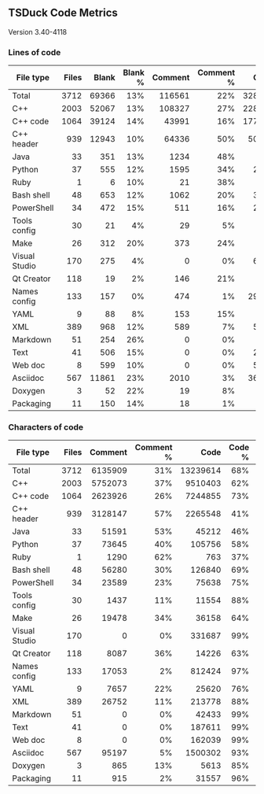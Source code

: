 ## TSDuck Code Metrics

Version 3.40-4118

### Lines of code

| File type     |     Files |     Blank |   Blank % |   Comment | Comment % |      Code |    Code % |     Total |
| ------------- | --------: | --------: | --------: | --------: | --------: | --------: | --------: | --------: |
| Total         |      3712 |     69366 |       13% |    116561 |       22% |    328475 |       63% |    514402 |
| C++           |      2003 |     52067 |       13% |    108327 |       27% |    228518 |       58% |    388912 |
| C++ code      |      1064 |     39124 |       14% |     43991 |       16% |    177823 |       68% |    260938 |
| C++ header    |       939 |     12943 |       10% |     64336 |       50% |     50695 |       39% |    127974 |
| Java          |        33 |       351 |       13% |      1234 |       48% |       981 |       38% |      2566 |
| Python        |        37 |       555 |       12% |      1595 |       34% |      2439 |       53% |      4589 |
| Ruby          |         1 |         6 |       10% |        21 |       38% |        28 |       50% |        55 |
| Bash shell    |        48 |       653 |       12% |      1062 |       20% |      3386 |       66% |      5101 |
| PowerShell    |        34 |       472 |       15% |       511 |       16% |      2081 |       67% |      3064 |
| Tools config  |        30 |        21 |        4% |        29 |        5% |       445 |       89% |       495 |
| Make          |        26 |       312 |       20% |       373 |       24% |       820 |       54% |      1505 |
| Visual Studio |       170 |       275 |        4% |         0 |        0% |      6399 |       95% |      6674 |
| Qt Creator    |       118 |        19 |        2% |       146 |       21% |       501 |       75% |       666 |
| Names config  |       133 |       157 |        0% |       474 |        1% |     29842 |       97% |     30473 |
| YAML          |         9 |        88 |        8% |       153 |       15% |       745 |       75% |       986 |
| XML           |       389 |       968 |       12% |       589 |        7% |      5993 |       79% |      7550 |
| Markdown      |        51 |       254 |       26% |         0 |        0% |       712 |       73% |       966 |
| Text          |        41 |       506 |       15% |         0 |        0% |      2838 |       84% |      3344 |
| Web doc       |         8 |       599 |       10% |         0 |        0% |      5032 |       89% |      5631 |
| Asciidoc      |       567 |     11861 |       23% |      2010 |        3% |     36704 |       72% |     50575 |
| Doxygen       |         3 |        52 |       22% |        19 |        8% |       162 |       69% |       233 |
| Packaging     |        11 |       150 |       14% |        18 |        1% |       849 |       83% |      1017 |

### Characters of code

| File type     |     Files |   Comment | Comment % |      Code |    Code % |     Total |
| ------------- | --------: | --------: | --------: | --------: | --------: | --------: |
| Total         |      3712 |   6135909 |       31% |  13239614 |       68% |  19444930 |
| C++           |      2003 |   5752073 |       37% |   9510403 |       62% |  15314543 |
| C++ code      |      1064 |   2623926 |       26% |   7244855 |       73% |   9907905 |
| C++ header    |       939 |   3128147 |       57% |   2265548 |       41% |   5406638 |
| Java          |        33 |     51591 |       53% |     45212 |       46% |     97154 |
| Python        |        37 |     73645 |       40% |    105756 |       58% |    179980 |
| Ruby          |         1 |      1290 |       62% |       763 |       37% |      2059 |
| Bash shell    |        48 |     56280 |       30% |    126840 |       69% |    183773 |
| PowerShell    |        34 |     23589 |       23% |     75638 |       75% |     99699 |
| Tools config  |        30 |      1437 |       11% |     11554 |       88% |     13012 |
| Make          |        26 |     19478 |       34% |     36158 |       64% |     55948 |
| Visual Studio |       170 |         0 |        0% |    331687 |       99% |    331978 |
| Qt Creator    |       118 |      8087 |       36% |     14226 |       63% |     22332 |
| Names config  |       133 |     17053 |        2% |    812424 |       97% |    829634 |
| YAML          |         9 |      7657 |       22% |     25620 |       76% |     33365 |
| XML           |       389 |     26752 |       11% |    213778 |       88% |    241498 |
| Markdown      |        51 |         0 |        0% |     42433 |       99% |     42687 |
| Text          |        41 |         0 |        0% |    187611 |       99% |    188118 |
| Web doc       |         8 |         0 |        0% |    162039 |       99% |    162638 |
| Asciidoc      |       567 |     95197 |        5% |   1500302 |       93% |   1607360 |
| Doxygen       |         3 |       865 |       13% |      5613 |       85% |      6530 |
| Packaging     |        11 |       915 |        2% |     31557 |       96% |     32622 |
